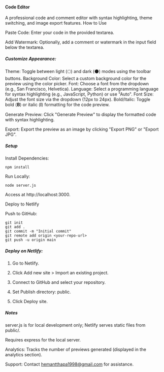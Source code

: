 #### Code Editor

A professional code and comment editor with syntax highlighting, theme switching, and image export features.
How to Use

Paste Code: Enter your code in the provided textarea.

Add Watermark: Optionally, add a comment or watermark in the input field below the textarea.

##### Customize Appearance:

Theme: Toggle between light (🌕) and dark (🌑) modes using the toolbar buttons.
Background Color: Select a custom background color for the preview using the color picker.
Font: Choose a font from the dropdown (e.g., San Francisco, Helvetica).
Language: Select a programming language for syntax highlighting (e.g., JavaScript, Python) or use "Auto".
Font Size: Adjust the font size via the dropdown (12px to 24px).
Bold/Italic: Toggle bold (𝐁) or italic (𝐈) formatting for the code preview.


Generate Preview: Click "Generate Preview" to display the formatted code with syntax highlighting.

Export: Export the preview as an image by clicking "Export PNG" or "Export JPG".

##### Setup

Install Dependencies:
```
npm install
```


Run Locally:
```
node server.js
```
Access at http://localhost:3000.


Deploy to Netlify

Push to GitHub:
```
git init
git add .
git commit -m "Initial commit"
git remote add origin <your-repo-url>
git push -u origin main
```

#####  Deploy on Netlify:

1. Go to Netlify.

2. Click Add new site > Import an existing project.

3. Connect to GitHub and select your repository.

4. Set Publish directory: public.

5. Click Deploy site.



##### Notes

server.js is for local development only; Netlify serves static files from public/.

Requires express for the local server.

Analytics: Tracks the number of previews generated (displayed in the analytics section).

Support: Contact hemantthapa1998@gmail.com for assistance.
